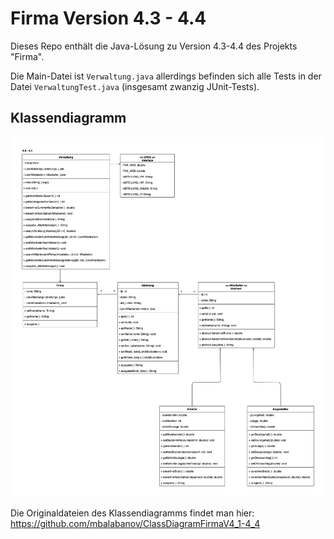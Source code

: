 # Firma Version 4.3 - 4.4
Dieses Repo enthält die Java-Lösung zu Version 4.3-4.4 des Projekts "Firma".

Die Main-Datei ist `Verwaltung.java` allerdings befinden sich alle Tests in der Datei `VerwaltungTest.java` (insgesamt zwanzig JUnit-Tests).

## Klassendiagramm

![Klassendiagramm](FirmaV4_3-4_4_ClassDiagram.png)

Die Originaldateien des Klassendiagramms findet man hier: https://github.com/mbalabanov/ClassDiagramFirmaV4_1-4_4
